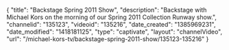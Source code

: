 {
    "title": "Backstage Spring 2011 Show",
    "description": "Backstage with Michael Kors on the morning of our Spring 2011 Collection Runway show.",
    "channelid": "135123",
    "videoid": "135216",
    "date_created": "1385969231",
    "date_modified": "1418181125",
    "type": "captivate",
    "layout": "channelVideo",
    "url": "\/michael-kors-tv\/backstage-spring-2011-show\/135123-135216"
}